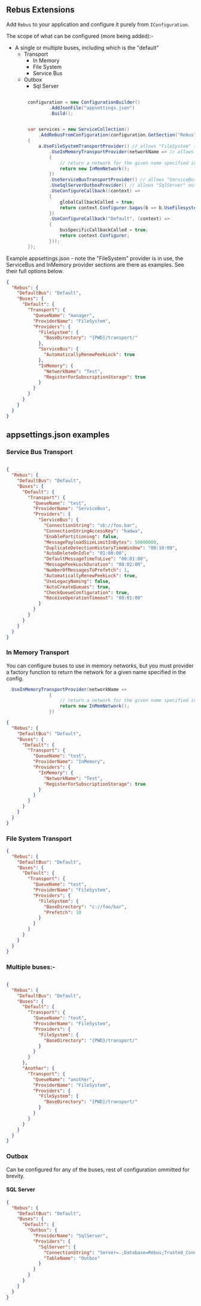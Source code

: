 ## Rebus Extensions

Add `Rebus` to your application and configure it purely from `IConfiguration`.

The scope of what can be configured (more being added):-

- A single or multiple buses, including which is the "default"
    - Transport
        - In Memory
        - File System
        - Service Bus
    - Outbox
        - Sql Server

```csharp

        configuration = new ConfigurationBuilder()
                .AddJsonFile("appsettings.json")
                .Build();


        var services = new ServiceCollection()
            .AddRebusFromConfiguration(configuration.GetSection("Rebus"), a =>
        {
            a.UseFileSystemTransportProvider() // allows "FileSystem" transport provider to be used in config.
                .UseInMemoryTransportProvider(networkName => // allows "InMemory" transport provider to be used in config.
                {
                    // return a network for the given name specified in the config
                    return new InMemNetwork();
                })
                .UseServiceBusTransportProvider() // allows "ServiceBus" transport provider to be used in config.
                .UseSqlServerOutboxProvider() // allows "SqlServer" outbox provider to be used in config.
                .UseConfigureCallback((context) =>
                {
                    globalCallbackCalled = true;
                    return context.Configurer.Sagas(b => b.UseFilesystem("./foo"));
                })
                .UseConfigureCallback("Default", (context) =>
                {
                    busSpecificCallbackCalled = true;
                    return context.Configurer;
                }));
        });


```

Example appsettings.json - note the "FileSystem" provider is in use, the ServiceBus and InMemory provider sections are there as examples. See their full options below.

```json
{
  "Rebus": {
    "DefaultBus": "Default",
    "Buses": {
      "Default": {
        "Transport": {
          "QueueName": "manager",
          "ProviderName": "FileSystem",
          "Providers": {
            "FileSystem": {
              "BaseDirectory": "{PWD}/transport/"
            },
            "ServiceBus": {
              "AutomaticallyRenewPeekLock": true
            },
            "InMemory": {
              "NetworkName": "Test",
              "RegisterForSubscriptionStorage": true
            }
          }
        }
      }
    }
  }
}
```

## appsettings.json examples

### Service Bus Transport

```json

{
  "Rebus": {
    "DefaultBus": "Default",
    "Buses": {
      "Default": {
        "Transport": {
          "QueueName": "test",
          "ProviderName": "ServiceBus",
          "Providers": {
            "ServiceBus": {
              "ConnectionString": "sb://foo.bar",
              "ConnectionStringAccessKey": "hadwa",
              "EnablePartitioning": false,
              "MessagePayloadSizeLimitInBytes": 50000000,
              "DuplicateDetectionHistoryTimeWindow": "00:10:00",
              "AutoDeleteOnIdle": "01:00:00",
              "DefaultMessageTimeToLive": "00:01:00",
              "MessagePeekLockDuration": "00:02:00",
              "NumberOfMessagesToPrefetch": 1,
              "AutomaticallyRenewPeekLock": true,
              "UseLegacyNaming": false,
              "AutoCreateQueues": true,
              "CheckQueueConfiguration": true,
              "ReceiveOperationTimeout": "00:01:00"
            }
          }
        }
      }
    }
  }
}
```

### In Memory Transport

You can configure buses to use in memory networks, but you must provider a factory function to return the network for a
given name specified in the config.

```csharp
 .UseInMemoryTransportProvider(networkName =>
                {
                    // return a network for the given name specified in the config
                    return new InMemNetwork();
                })
```

```json
{
  "Rebus": {
    "DefaultBus": "Default",
    "Buses": {
      "Default": {
        "Transport": {
          "QueueName": "test",
          "ProviderName": "InMemory",
          "Providers": {
            "InMemory": {
              "NetworkName": "Test",
              "RegisterForSubscriptionStorage": true
            }
          }
        }
      }
    }
  }
}
```

### File System Transport

```json
{
  "Rebus": {
    "DefaultBus": "Default",
    "Buses": {
      "Default": {
        "Transport": {
          "QueueName": "test",
          "ProviderName": "FileSystem",
          "Providers": {
            "FileSystem": {
              "BaseDirectory": "c://foo/bar",
              "Prefetch": 10
            }
          }
        }
      }
    }
  }
}
```

### Multiple buses:-

```json

{  
  "Rebus": {
    "DefaultBus": "Default",
    "Buses": {
      "Default": {
        "Transport": {
          "QueueName": "test",
          "ProviderName": "FileSystem", 
          "Providers": {
            "FileSystem": {
              "BaseDirectory": "{PWD}/transport/"
            }
          }
        }
      },
      "Another": {
        "Transport": {
          "QueueName": "another",
          "ProviderName": "FileSystem", 
          "Providers": {
            "FileSystem": {
              "BaseDirectory": "{PWD}/transport/"
            }
          }
        }
      }
    }
  }
}

```

### Outbox

Can be configured for any of the buses, rest of configuration ommitted for brevity.

#### SQL Server

```json
{
  "Rebus": {
    "DefaultBus": "Default",
    "Buses": {
      "Default": {
        "Outbox": {
          "ProviderName": "SqlServer",
          "Providers": {
            "SqlServer": {
              "ConnectionString": "Server=.;Database=Rebus;Trusted_Connection=True;",
              "TableName": "Outbox"
            }
          }
        }
      }
    }
  }
}
```

